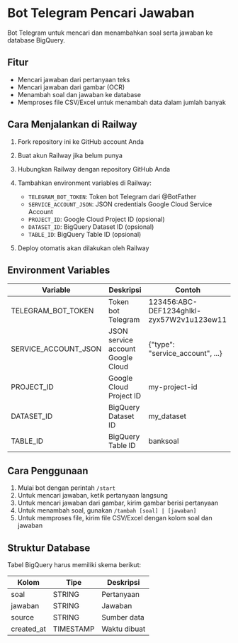 # Bot Telegram Pencari Jawaban

Bot Telegram untuk mencari dan menambahkan soal serta jawaban ke database BigQuery.

## Fitur

- Mencari jawaban dari pertanyaan teks
- Mencari jawaban dari gambar (OCR)
- Menambah soal dan jawaban ke database
- Memproses file CSV/Excel untuk menambah data dalam jumlah banyak

## Cara Menjalankan di Railway

1. Fork repository ini ke GitHub account Anda
2. Buat akun Railway jika belum punya
3. Hubungkan Railway dengan repository GitHub Anda
4. Tambahkan environment variables di Railway:
   - `TELEGRAM_BOT_TOKEN`: Token bot Telegram dari @BotFather
   - `SERVICE_ACCOUNT_JSON`: JSON credentials Google Cloud Service Account
   - `PROJECT_ID`: Google Cloud Project ID (opsional)
   - `DATASET_ID`: BigQuery Dataset ID (opsional)
   - `TABLE_ID`: BigQuery Table ID (opsional)

5. Deploy otomatis akan dilakukan oleh Railway

## Environment Variables

| Variable | Deskripsi | Contoh |
|----------|-----------|--------|
| TELEGRAM_BOT_TOKEN | Token bot Telegram | 123456:ABC-DEF1234ghIkl-zyx57W2v1u123ew11 |
| SERVICE_ACCOUNT_JSON | JSON service account Google Cloud | {"type": "service_account", ...} |
| PROJECT_ID | Google Cloud Project ID | my-project-id |
| DATASET_ID | BigQuery Dataset ID | my_dataset |
| TABLE_ID | BigQuery Table ID | banksoal |

## Cara Penggunaan

1. Mulai bot dengan perintah `/start`
2. Untuk mencari jawaban, ketik pertanyaan langsung
3. Untuk mencari jawaban dari gambar, kirim gambar berisi pertanyaan
4. Untuk menambah soal, gunakan `/tambah [soal] | [jawaban]`
5. Untuk memproses file, kirim file CSV/Excel dengan kolom soal dan jawaban

## Struktur Database

Tabel BigQuery harus memiliki skema berikut:

| Kolom | Tipe | Deskripsi |
|-------|------|-----------|
| soal | STRING | Pertanyaan |
| jawaban | STRING | Jawaban |
| source | STRING | Sumber data |
| created_at | TIMESTAMP | Waktu dibuat |
